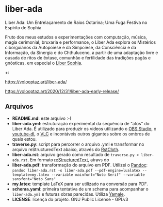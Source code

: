 # liber-ada

Liber Ada: Um Entrelaçamento de Raios Octarina; Uma Fuga Festiva no Espírito de Sophia

Fruto dos meus estudos e experimentações com computação, música, magia cerimonial, bruxaria e performance, o Liber Ada explora os Mistérios ciborguianos da Autopoiese e da Simpoiese, da Consciência e da Informação, da Sinergia e do Chthuluceno, a partir de uma adaptação livre e ousada de ritos de êxtase, comunhão e fertilidade das tradições pagãs e gnósticas, em especial o [Liber Sophia](https://templumabyssi.com/liber-sophia).

+:

https://volooptaz.art/liber-ada/

https://volooptaz.art/2020/12/31/liber-ada-early-release/

## Arquivos

- **README.md**: este arquivo :-)
- **liber-ada.yml**: estruturação experimental da sequência de "atos" do Liber Ada. É utilizado para produzir os vídeos utilizando o [OBS Studio](https://obsproject.com/), o [youtube-dl](https://youtube-dl.org/), o [VLC](https://www.videolan.org/vlc/index.html) e incontáveis outros gigantes sobre os ombros de quais estou.
- **traverse.py**: script para percorrer o arquivo .yml e transformar no arquivo reStructuredText abaixo, através do [RstCloth](https://rstcloth.readthedocs.io/).
- **liber-ada.rst**: arquivo gerado como resultado de `traverse.py > liber-ada.rst`. Em formato [reStructuredText](https://docutils.sourceforge.io/rst.html), atravs do 
- **liber-ada.pdf**: transformação do arquivo em PDF. Utilizei o [Pandoc](https://pandoc.org/): `pandoc liber-ada.rst -o liber-ada.pdf --pdf-engine=lualatex --template=my.latex --variable mainfont="Noto Serif" --variable sansfont="Noto Sans"`
- **my.latex**: template LaTeX para ser utilizado na conversão para PDF. 
- **schema.yaml**:  primeira tentativa de um schema para acompanhar o `liber-ada.yml` e futuras obras parecidas. Utiliza [Yamale](https://github.com/23andMe/Yamale/).
- **LICENSE**: licença do projeto. GNU Public License - GPLv3




